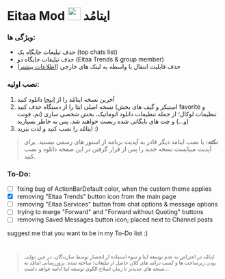 

# Eitaa Mod <img src="https://eitaa.com/assets/images/logos/site-logo-larg.png" width="30" /> ایتامُد

###    ویژگی ها:
- حذف تبلیغات جایگاه یک (top chats list)
- حذف تبلیغات جایگاه دو (Eitaa Trends & group member)
- حذف قابلیت انتقال با واسطه به لینک های خارجی ([اطلاعات بیشتر](https://github.com/cigeration/Eitaa-Mod/blob/main/ExternalLinkRedirect.md))

###    نصب اولیه:

1. آخرین نسخه ایتامُد را از [اینجا](https://github.com/cigeration/eitaa-mod/releases) دانلود کنید
2. نسخه اصلی ایتا را از دستگاه حذف کنید (استیکر و گیف های بخش favorite و تنظیمات لوکال؛ از جمله تنظیمات دانلود اتوماتیک، بخش شخصی سازی (تم، فونت و...) و چت های بایگانی شده ریست خواهند شد. پس به خاطر بسپارید)
3. ایتامُد را نصب کنید و لذت ببرید :)



>**نکته:** با نصب ایتامد دیگر قادر به آپدیت برنامه از استور های رسمی نیستید. برای آپدیت میبایست نسخه جدید را پس از قرار گرفتن در این صفحه دانلود و نصب کنید.

### To-Do:
- [ ] fixing bug of ActionBarDefault color, when the custom theme applies
- [x] removing "Eitaa Trends" button icon from the main page
- [ ] removing "Eitaa Services" button from chat options & message options
- [ ] trying to merge "Forward" and "Forward without Quoting" buttons
- [ ] removing Saved Messages button icon; placed next to Channel posts 

suggest me that you want to be in my To-Do list :)


# 

><sup>ایتامُد در اعتراض به عدم توسعه ایتا و سوء استفاده از انحصار توسط سازندگان، در عین دولتی بودن زیرساخت ها و کسب درآمد های کلان حاصل از تبلیغات؛ ساخته شده. بروزرسانی ایتامُد به نسخه های جدیدتر تا زمان اصلاح الگوی توسعه ایتا ادامه خواهد داشت...</sup>
